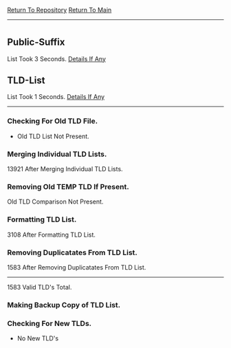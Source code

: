 [Return To Repository](https://github.com/deathbybandaid/piholeparser/)
[Return To Main](https://github.com/deathbybandaid/piholeparser/blob/master/RecentRunLogs/Mainlog.md)
____________________________________
# 
## Public-Suffix
List Took 3 Seconds.
[Details If Any](https://github.com/deathbybandaid/piholeparser/blob/master/RecentRunLogs/TopLevelScripts/15-Processing-Top-Level-Domains/Public-Suffix.md)

## TLD-List
List Took 1 Seconds.
[Details If Any](https://github.com/deathbybandaid/piholeparser/blob/master/RecentRunLogs/TopLevelScripts/15-Processing-Top-Level-Domains/TLD-List.md)

____________________________________
### Checking For Old TLD File.
* Old TLD List Not Present.
### Merging Individual TLD Lists.
13921 After Merging Individual TLD Lists.
### Removing Old TEMP TLD If Present.
Old TLD Comparison Not Present.
### Formatting TLD List.
3108 After Formatting TLD List.
### Removing Duplicatates From TLD List.
1583 After Removing Duplicatates From TLD List.
____________________________________
1583 Valid TLD's Total.
### Making Backup Copy of TLD List.
### Checking For New TLDs.
* No New TLD's
